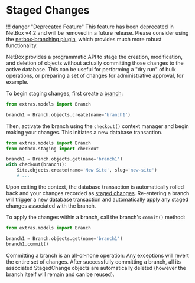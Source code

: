 # Staged Changes

!!! danger "Deprecated Feature"
    This feature has been deprecated in NetBox v4.2 and will be removed in a future release. Please consider using the [netbox-branching plugin](https://github.com/netboxlabs/netbox-branching), which provides much more robust functionality.

NetBox provides a programmatic API to stage the creation, modification, and deletion of objects without actually committing those changes to the active database. This can be useful for performing a "dry run" of bulk operations, or preparing a set of changes for administrative approval, for example.

To begin staging changes, first create a [branch](../../models/extras/branch.md):

```python
from extras.models import Branch

branch1 = Branch.objects.create(name='branch1')
```

Then, activate the branch using the `checkout()` context manager and begin making your changes. This initiates a new database transaction.

```python
from extras.models import Branch
from netbox.staging import checkout

branch1 = Branch.objects.get(name='branch1')
with checkout(branch1):
    Site.objects.create(name='New Site', slug='new-site')
    # ...
```

Upon exiting the context, the database transaction is automatically rolled back and your changes recorded as [staged changes](../../models/extras/stagedchange.md). Re-entering a branch will trigger a new database transaction and automatically apply any staged changes associated with the branch.

To apply the changes within a branch, call the branch's `commit()` method:

```python
from extras.models import Branch

branch1 = Branch.objects.get(name='branch1')
branch1.commit()
```

Committing a branch is an all-or-none operation: Any exceptions will revert the entire set of changes. After successfully committing a branch, all its associated StagedChange objects are automatically deleted (however the branch itself will remain and can be reused).
